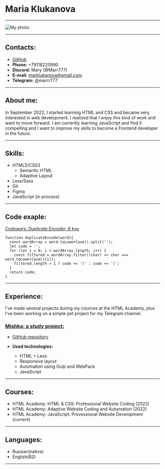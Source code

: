 # Maria Klukanova

***********

![My photo](photo.jpeg "My photo")

***********

## Contacts:
* [GitHub](https://github.com/Marr777)
* **Phone:** +79118220990
* **Discord:** Mary (@Marr777)
* **E-mail:** marklukanova@gmail.com
* **Telegram:** @marrr777

*********

## About me:

In September 2022, I started learning HTML and CSS and became very interested in web development. I realized that I enjoy this kind of work and want to move forward. I am currently learning JavaScript and find it compelling and I want to improve my skills to become a Frontend developer in the future.

*********

## Skills:

* HTML5/CSS3
    * Semantic HTML
    * Adaptive Layout
* Less/Sass
* Git
* Figma
* JavaScript (in process)

*************

## Code exaple:
_[Codewars: Duplicate Encoder, 6 kyu](https://www.codewars.com/kata/54b42f9314d9229fd6000d9c)_

```
function duplicateEncode(word){
  const wordArray = word.toLowerCase().split('');
  let code = '';
  for (let i = 0; i < wordArray.length; i++) {
    const filtered = wordArray.filter((char) => char === word.toLowerCase()[i]);
    filtered.length > 1 ? code += ')' : code += '(';
  }
  return code;
}
```

*****

## Experience:

I've made several projects during my cources at the HTML Academy, plus I've been working on a simple pet project for my Telegram channel.

### [Mishka: a study project:](https://marr777.github.io/2205359-mishka-27/)
* [GitHub repository](https://github.com/Marr777/2205359-mishka-27)

* **Used technologies:**
    * HTML + Less
    * Responsive layout
    * Automation using Gulp and WebPack
    * JavaScript

******

## Courses:
* HTML Academy: HTML & CSS: Professional Website Coding (2022)
* HTML Academy: Adaptive Website Coding and Automation (2022)
* HTML Academy: JavaScript: Provessional Website Development (current)

******

## Languages:
* Russian(native)
* English(B2)

*****